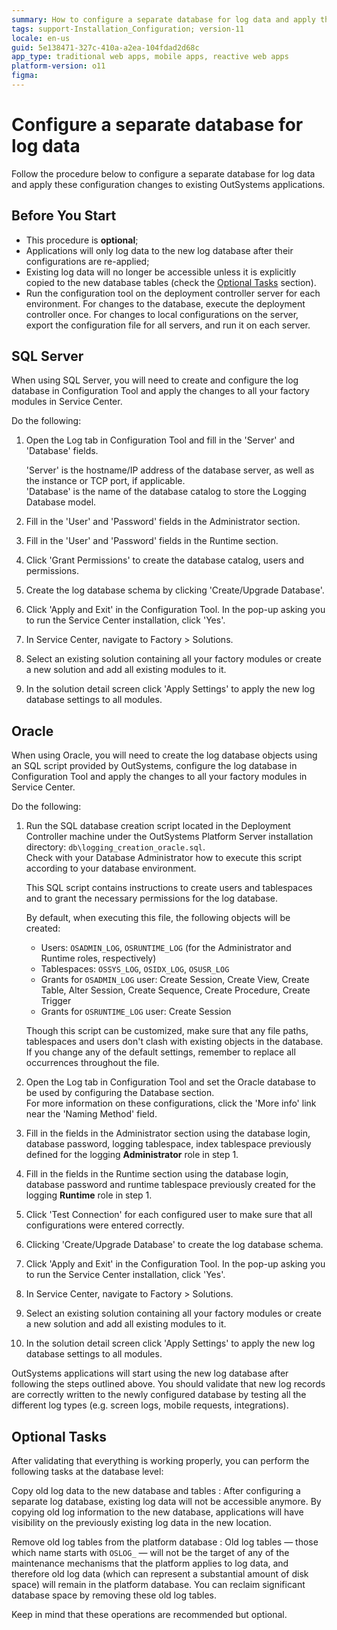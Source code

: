 ```yaml
---
summary: How to configure a separate database for log data and apply these configuration changes to existing OutSystems applications.
tags: support-Installation_Configuration; version-11
locale: en-us
guid: 5e138471-327c-410a-a2ea-104fdad2d68c
app_type: traditional web apps, mobile apps, reactive web apps
platform-version: o11
figma:
---
```


# Configure a separate database for log data

Follow the procedure below to configure a separate database for log data and apply these configuration changes to existing OutSystems applications.

## Before You Start

* This procedure is **optional**;
* Applications will only log data to the new log database after their configurations are re-applied;
* Existing log data will no longer be accessible unless it is explicitly copied to the new database tables (check the [Optional Tasks](<#optional-tasks>) section).
* Run the configuration tool on the deployment controller server for each environment. For changes to the database, execute the deployment controller once. For changes to local configurations on the server, export the configuration file for all servers, and run it on each server.

## SQL Server

When using SQL Server, you will need to create and configure the log database in Configuration Tool and apply the changes to all your factory modules in Service Center.

Do the following:

1. Open the Log tab in Configuration Tool and fill in the 'Server' and 'Database' fields.

    'Server' is the hostname/IP address of the database server, as well as the instance or TCP port, if applicable.  
    'Database' is the name of the database catalog to store the Logging Database model.

1. Fill in the 'User' and 'Password' fields in the Administrator section.

1. Fill in the 'User' and 'Password' fields in the Runtime section.  

1. Click 'Grant Permissions' to create the database catalog, users and permissions.

1. Create the log database schema by clicking 'Create/Upgrade Database'.

1. Click 'Apply and Exit' in the Configuration Tool. In the pop-up asking you to run the Service Center installation, click 'Yes'.

1. In Service Center, navigate to Factory > Solutions.

1. Select an existing solution containing all your factory modules or create a new solution and add all existing modules to it.

1. In the solution detail screen click 'Apply Settings' to apply the new log database settings to all modules.

## Oracle

When using Oracle, you will need to create the log database objects using an SQL script provided by OutSystems, configure the log database in Configuration Tool and apply the changes to all your factory modules in Service Center.

Do the following:

1. Run the SQL database creation script located in the Deployment Controller machine under the OutSystems Platform Server installation directory: `db\logging_creation_oracle.sql`.  
    Check with your Database Administrator how to execute this script according to your database environment. 

    This SQL script contains instructions to create users and tablespaces and to grant the necessary permissions for the log database. 

    By default, when executing this file, the following objects will be created:

    * Users: `OSADMIN_LOG`, `OSRUNTIME_LOG` (for the Administrator and Runtime roles, respectively)
    * Tablespaces: `OSSYS_LOG`, `OSIDX_LOG`, `OSUSR_LOG`
    * Grants for `OSADMIN_LOG` user: Create Session, Create View, Create Table, Alter Session, Create Sequence, Create Procedure, Create Trigger
    * Grants for `OSRUNTIME_LOG` user: Create Session

    Though this script can be customized, make sure that any file paths, tablespaces and users don't clash with existing objects in the database. If you change any of the default settings, remember to replace all occurrences throughout the file.

1. Open the Log tab in Configuration Tool and set the Oracle database to be used by configuring the Database section.  
For more information on these configurations, click the 'More info' link near the 'Naming Method' field.

1. Fill in the fields in the Administrator section using the database login, database password, logging tablespace, index tablespace previously defined for the logging **Administrator** role in step 1.

1. Fill in the fields in the Runtime section using the database login, database password and runtime tablespace previously created for the logging **Runtime** role in step 1.

1. Click 'Test Connection' for each configured user to make sure that all configurations were entered correctly.

1. Clicking 'Create/Upgrade Database' to create the log database schema.

1. Click 'Apply and Exit' in the Configuration Tool. In the pop-up asking you to run the Service Center installation, click 'Yes'.

1. In Service Center, navigate to Factory > Solutions.

1. Select an existing solution containing all your factory modules or create a new solution and add all existing modules to it.

1. In the solution detail screen click 'Apply Settings' to apply the new log database settings to all modules.

OutSystems applications will start using the new log database after following the steps outlined above. You should validate that new log records are correctly written to the newly configured database by testing all the different log types (e.g. screen logs, mobile requests, integrations).

## Optional Tasks

After validating that everything is working properly, you can perform the following tasks at the database level:

Copy old log data to the new database and tables
:   After configuring a separate log database, existing log data will not be accessible anymore. By copying old log information to the new database, applications will have visibility on the previously existing log data in the new location.

Remove old log tables from the platform database
:   Old log tables — those which name starts with `OSLOG_` — will not be the target of any of the maintenance mechanisms that the platform applies to log data, and therefore old log data (which can represent a substantial amount of disk space) will remain in the platform database. You can reclaim significant database space by removing these old log tables.

Keep in mind that these operations are recommended but optional.
